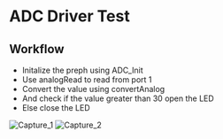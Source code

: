 # ADC Driver Test
 
## Workflow
 - Initalize the preph using ADC_Init
 - Use analogRead to read from port 1
 - Convert the value using convertAnalog 
 - And check if the value greater than 30 open the LED
 - Else close the LED
 
![Capture_1](https://user-images.githubusercontent.com/76526170/210871588-15be3a04-2876-4838-ab81-da7d8e17a49b.PNG)
![Capture_2](https://user-images.githubusercontent.com/76526170/210871602-08bb3efe-a032-4f8f-b75f-51502c1d3e29.PNG)
